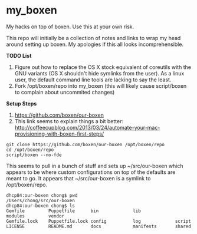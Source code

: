 my_boxen
========

My hacks on top of boxen. Use this at your own risk.

This repo will initially be a collection of notes and links to wrap my head around setting up boxen. My apologies if this all looks incomprehensible.

__TODO List__

1. Figure out how to replace the OS X stock equivalent of coreutils with the GNU variants (OS X shouldn't hide symlinks from the user). As a linux user, the default command line tools are lacking to say the least.
2. Fork /opt/boxen/repo into my_boxen (this will likely cause script/boxen to complain about uncommited changes)

__Setup Steps__

1. https://github.com/boxen/our-boxen
2. This link seems to explain things a bit better: http://coffeecupblog.com/2013/03/24/automate-your-mac-provisioning-with-boxen-first-steps/

```
git clone https://github.com/boxen/our-boxen /opt/boxen/repo
cd /opt/boxen/repo
script/boxen --no-fde
```
This seems to pull in a bunch of stuff and sets up ~/src/our-boxen which appears to be where custom configurations on top of the defaults are meant to go. It appears that ~/src/our-boxen is a symlink to /opt/boxen/repo. 

```
dhcp84:our-boxen chong$ pwd
/Users/chong/src/our-boxen
dhcp84:our-boxen chong$ ls
Gemfile         Puppetfile      bin             lib             modules         vendor
Gemfile.lock    Puppetfile.lock config          log             script
LICENSE         README.md       docs            manifests       shared
```



